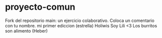 # proyecto-comun
Fork del repositorio main: un ejercicio colaborativo.
Coloca un comentario con tu nombre.
mi primer ediccion (estrella) 
Holiwis Soy Lili <3
Los burritos son alimento (Heber)
